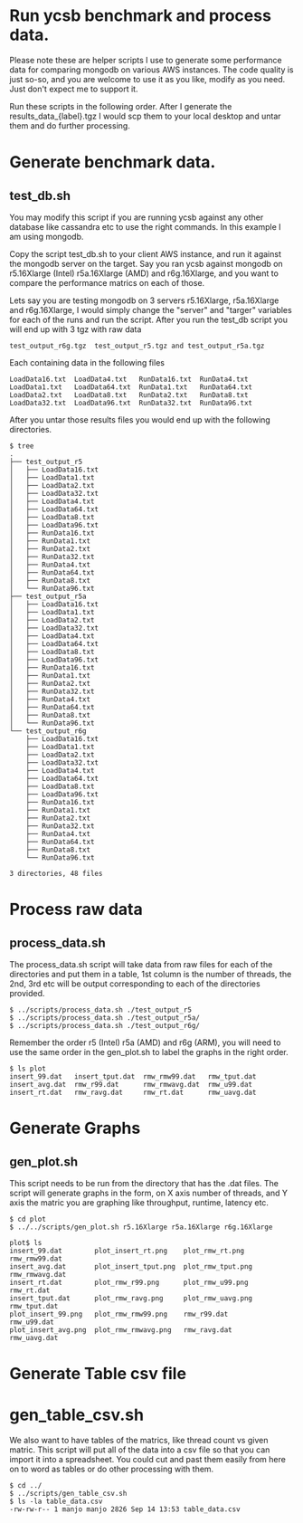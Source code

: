 # Run ycsb benchmark and process data. 
Please note these are helper scripts I use to generate some performance data for comparing mongodb on various AWS instances. 
The code quality is just so-so, and you are welcome to use it as you like, modify as you need. Just don't expect me to support it. 

Run these scripts in the following order. After I generate the results_data_{label}.tgz  I would scp them to your local desktop and untar them and do further processing. 

# Generate benchmark data.
## test_db.sh
You may modify this script if you are running ycsb against any other database like cassandra etc to use the right commands. In
this example I am using mongodb. 

Copy the script test_db.sh to your client AWS instance, and run it against the mongodb server on the target. Say you ran ycsb
against mongodb on r5.16Xlarge (Intel) r5a.16Xlarge (AMD) and r6g.16Xlarge, and you want to compare the performance matrics on 
each of those. 

Lets say you are testing mongodb on 3 servers r5.16Xlarge, r5a.16Xlarge and r6g.16Xlarge, I would simply change the 
"server" and "targer" variables for each of the runs and run the script. After you run the test_db script you will end up 
with 3 tgz with raw data
```
test_output_r6g.tgz  test_output_r5.tgz and test_output_r5a.tgz
```
Each containing data in the following files
```
LoadData16.txt  LoadData4.txt   RunData16.txt  RunData4.txt
LoadData1.txt   LoadData64.txt  RunData1.txt   RunData64.txt
LoadData2.txt   LoadData8.txt   RunData2.txt   RunData8.txt
LoadData32.txt  LoadData96.txt  RunData32.txt  RunData96.txt
```
After you untar those results files you would end up with the following directories. 

```
$ tree
.
├── test_output_r5
│   ├── LoadData16.txt
│   ├── LoadData1.txt
│   ├── LoadData2.txt
│   ├── LoadData32.txt
│   ├── LoadData4.txt
│   ├── LoadData64.txt
│   ├── LoadData8.txt
│   ├── LoadData96.txt
│   ├── RunData16.txt
│   ├── RunData1.txt
│   ├── RunData2.txt
│   ├── RunData32.txt
│   ├── RunData4.txt
│   ├── RunData64.txt
│   ├── RunData8.txt
│   └── RunData96.txt
├── test_output_r5a
│   ├── LoadData16.txt
│   ├── LoadData1.txt
│   ├── LoadData2.txt
│   ├── LoadData32.txt
│   ├── LoadData4.txt
│   ├── LoadData64.txt
│   ├── LoadData8.txt
│   ├── LoadData96.txt
│   ├── RunData16.txt
│   ├── RunData1.txt
│   ├── RunData2.txt
│   ├── RunData32.txt
│   ├── RunData4.txt
│   ├── RunData64.txt
│   ├── RunData8.txt
│   └── RunData96.txt
└── test_output_r6g
    ├── LoadData16.txt
    ├── LoadData1.txt
    ├── LoadData2.txt
    ├── LoadData32.txt
    ├── LoadData4.txt
    ├── LoadData64.txt
    ├── LoadData8.txt
    ├── LoadData96.txt
    ├── RunData16.txt
    ├── RunData1.txt
    ├── RunData2.txt
    ├── RunData32.txt
    ├── RunData4.txt
    ├── RunData64.txt
    ├── RunData8.txt
    └── RunData96.txt

3 directories, 48 files
```

# Process raw data
## process_data.sh

The process_data.sh script will take data from raw files for each of the directories and put them in a table, 1st column is the
number of threads, the 2nd, 3rd etc will be output corresponding to each of the directories provided. 

```
$ ../scripts/process_data.sh ./test_output_r5
$ ../scripts/process_data.sh ./test_output_r5a/
$ ../scripts/process_data.sh ./test_output_r6g/
```
Remember the order r5 (Intel) r5a (AMD) and r6g (ARM), you will need to use the same order in the gen_plot.sh to 
label the graphs in the right order. 
```
$ ls plot
insert_99.dat   insert_tput.dat  rmw_rmw99.dat   rmw_tput.dat
insert_avg.dat  rmw_r99.dat      rmw_rmwavg.dat  rmw_u99.dat
insert_rt.dat   rmw_ravg.dat     rmw_rt.dat      rmw_uavg.dat
```
# Generate Graphs
## gen_plot.sh

This script needs to be run from the directory that has the .dat files. The script will generate graphs in the form, on X axis number
of threads, and Y axis the matric you are graphing like throughput, runtime, latency etc.

```
$ cd plot
$ ../../scripts/gen_plot.sh r5.16Xlarge r5a.16Xlarge r6g.16Xlarge

plot$ ls
insert_99.dat        plot_insert_rt.png    plot_rmw_rt.png    rmw_rmw99.dat
insert_avg.dat       plot_insert_tput.png  plot_rmw_tput.png  rmw_rmwavg.dat
insert_rt.dat        plot_rmw_r99.png      plot_rmw_u99.png   rmw_rt.dat
insert_tput.dat      plot_rmw_ravg.png     plot_rmw_uavg.png  rmw_tput.dat
plot_insert_99.png   plot_rmw_rmw99.png    rmw_r99.dat        rmw_u99.dat
plot_insert_avg.png  plot_rmw_rmwavg.png   rmw_ravg.dat       rmw_uavg.dat
```
# Generate Table csv file
# gen_table_csv.sh

We also want to have tables of the matrics, like thread count vs given matric. This script will put all of the data into a csv file
so that you can import it into a spreadsheet. You could cut and past them easily from here on to word as tables or do other 
processing with them.

```
$ cd ../
$ ../scripts/gen_table_csv.sh 
$ ls -la table_data.csv 
-rw-rw-r-- 1 manjo manjo 2826 Sep 14 13:53 table_data.csv
```

